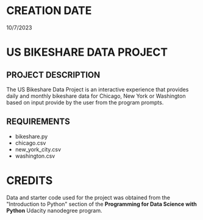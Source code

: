 # CREATION DATE
10/7/2023

# US BIKESHARE DATA PROJECT

## PROJECT DESCRIPTION
The US Bikeshare Data Project is an interactive experience that provides daily and monthly bikeshare data for Chicago, New York or Washington based on input provide by the user from the program prompts.

## REQUIREMENTS
* bikeshare.py
* chicago.csv
* new_york_city.csv
* washington.csv

# CREDITS
Data and starter code used for the project was obtained from the "Introduction to Python" section of the **Programming for Data Science with Python** Udacity nanodegree program.